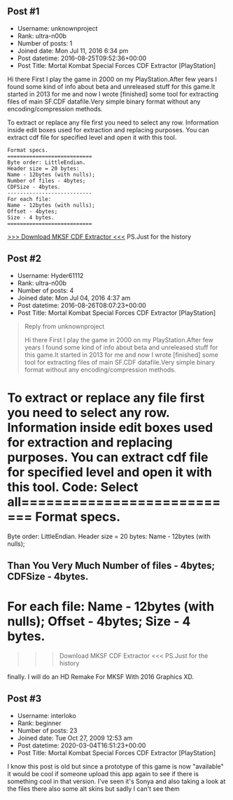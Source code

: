 ## Post #1
- Username: unknownproject
- Rank: ultra-n00b
- Number of posts: 1
- Joined date: Mon Jul 11, 2016 6:34 pm
- Post datetime: 2016-08-25T09:52:36+00:00
- Post Title: Mortal Kombat Special Forces CDF Extractor [PlayStation]

Hi there 
First I play the game in 2000 on my PlayStation.After few years I found some kind of info about beta and unreleased stuff for this game.It started in 2013 for me and now I wrote [finished] some tool for extracting files of main SF.CDF datafile.Very simple binary format without any encoding/compression methods.

To extract or replace any file first you need to select any row.
Information inside edit boxes used for extraction and replacing purposes.
You can extract cdf file for specified level and open it with this tool.

```
Format specs.
===========================
Byte order: LittleEndian.
Header size = 20 bytes:
Name - 12bytes (with nulls);
Number of files - 4bytes;
CDFSize - 4bytes.
---------------------------
For each file:
Name - 12bytes (with nulls);
Offset - 4bytes;
Size - 4 bytes.
===========================
```

[>>> Download MKSF CDF Extractor <<<](https://www.sendspace.com/file/zidelv)
PS.Just for the history
## Post #2
- Username: Hyder61112
- Rank: ultra-n00b
- Number of posts: 4
- Joined date: Mon Jul 04, 2016 4:37 am
- Post datetime: 2016-08-26T08:07:23+00:00
- Post Title: Mortal Kombat Special Forces CDF Extractor [PlayStation]

> Reply from unknownproject
>
> Hi there 
First I play the game in 2000 on my PlayStation.After few years I found some kind of info about beta and unreleased stuff for this game.It started in 2013 for me and now I wrote [finished] some tool for extracting files of main SF.CDF datafile.Very simple binary format without any encoding/compression methods.

To extract or replace any file first you need to select any row.
Information inside edit boxes used for extraction and replacing purposes.
You can extract cdf file for specified level and open it with this tool.
Code: Select all===========================
Format specs.
===========================
Byte order: LittleEndian.
Header size = 20 bytes:
Name - 12bytes (with nulls);

Than You Very Much
Number of files - 4bytes;
CDFSize - 4bytes.
---------------------------
For each file:
Name - 12bytes (with nulls);
Offset - 4bytes;
Size - 4 bytes.
===========================
>>> Download MKSF CDF Extractor <<<
PS.Just for the history

finally. I will do an HD Remake For MKSF With 2016 Graphics XD.
## Post #3
- Username: interloko
- Rank: beginner
- Number of posts: 23
- Joined date: Tue Oct 27, 2009 12:53 am
- Post datetime: 2020-03-04T16:51:23+00:00
- Post Title: Mortal Kombat Special Forces CDF Extractor [PlayStation]

I know this post is old but since a prototype of this game is now "available" it would be cool if someone upload this app again to see if there is something cool in that version. I've seen it's Sonya and also taking a look at the files there also some alt skins but sadly I can't see them
